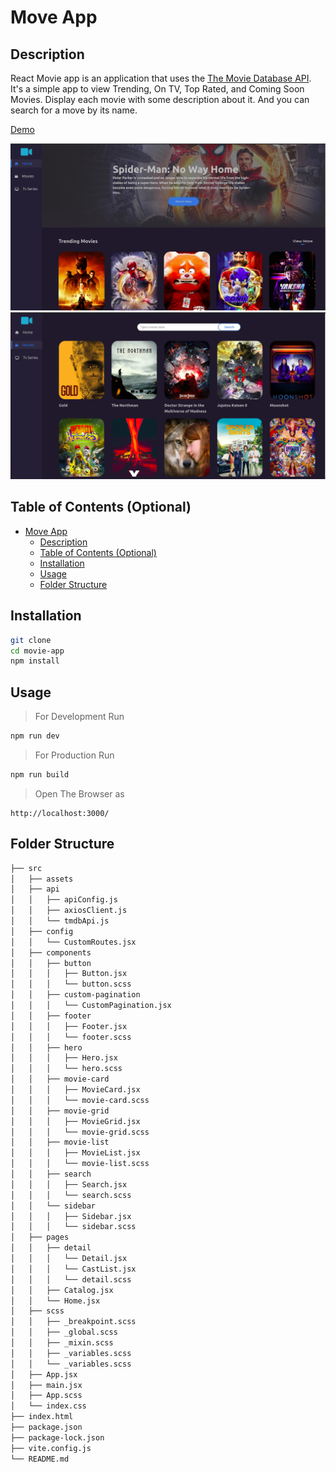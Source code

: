 # Move App

## Description

React Movie app is an application that uses the [The Movie Database API](https://developers.themoviedb.org/3/getting-started).
It's a simple app to view Trending, On TV, Top Rated, and Coming Soon Movies. Display each movie with some description about it. And you can search for a move by its name.

[Demo]()

![Screenshot1](Images/screenshot1.png)
![Screenshot2](Images/screenshot2.png)

## Table of Contents (Optional)

- [Move App](#move-app)
  - [Description](#description)
  - [Table of Contents (Optional)](#table-of-contents-optional)
  - [Installation](#installation)
  - [Usage](#usage)
  - [Folder Structure](#folder-structure)

## Installation

```bash
git clone
cd movie-app
npm install
```

## Usage

> For Development Run

```bash
npm run dev
```

> For Production Run

```bash
npm run build
```

> Open The Browser as

```
http://localhost:3000/
```

## Folder Structure

```bash
├── src
│   ├── assets
│   ├── api
│   │   ├── apiConfig.js
│   │   ├── axiosClient.js
│   │   └── tmdbApi.js
│   ├── config
│   │   └── CustomRoutes.jsx
│   ├── components
│   │   ├── button
│   │   │   ├── Button.jsx
│   │   │   └── button.scss
│   │   ├── custom-pagination
│   │   │   └── CustomPagination.jsx
│   │   ├── footer
│   │   │   ├── Footer.jsx
│   │   │   └── footer.scss
│   │   ├── hero
│   │   │   ├── Hero.jsx
│   │   │   └── hero.scss
│   │   ├── movie-card
│   │   │   ├── MovieCard.jsx
│   │   │   └── movie-card.scss
│   │   ├── movie-grid
│   │   │   ├── MovieGrid.jsx
│   │   │   └── movie-grid.scss
│   │   ├── movie-list
│   │   │   ├── MovieList.jsx
│   │   │   └── movie-list.scss
│   │   ├── search
│   │   │   ├── Search.jsx
│   │   │   └── search.scss
│   │   └── sidebar
│   │   │   ├── Sidebar.jsx
│   │   │   └── sidebar.scss
│   ├── pages
│   │   ├── detail
│   │   │   └── Detail.jsx
│   │   │   └── CastList.jsx
│   │   │   └── detail.scss
│   │   ├── Catalog.jsx
│   │   └── Home.jsx
│   ├── scss
│   │   ├── _breakpoint.scss
│   │   ├── _global.scss
│   │   ├── _mixin.scss
│   │   ├── _variables.scss
│   │   └── _variables.scss
│   ├── App.jsx
│   ├── main.jsx
│   ├── App.scss
│   └── index.css
├── index.html
├── package.json
├── package-lock.json
├── vite.config.js
└── README.md
```
